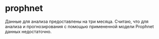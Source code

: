 # prophnet

Данные для анализа предоставлены на три месяца.
Считаю, что для анализа и прогнозирования с помощью примененной модели Prophnet данных недостаточно.

